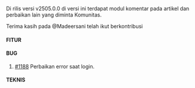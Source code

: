 Di rilis versi v2505.0.0 di versi ini terdapat modul komentar pada artikel dan perbaikan lain yang diminta Komunitas.

Terima kasih pada @Madeersani telah ikut berkontribusi

#### FITUR


#### BUG

1. [#1188](https://github.com/OpenSID/OpenDK/issues/1188) Perbaikan error saat login.

#### TEKNIS

